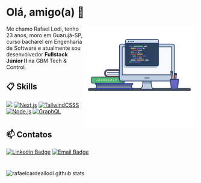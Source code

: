 # Olá, amigo(a) 👋

<img align="right" src=".github/image.png" width="300"/>

Me chamo Rafael Lodi, tenho 23 anos, moro em Guarujá-SP, curso bacharel em Engenharia de Software e atualmente sou desenvolvedor **Fullstack Júnior II** na GBM Tech & Control.

## 📋 Skills

[![](https://img.shields.io/badge/React-20232A?style=for-the-badge&logo=react&logoColor=61DAFB&style=plastic)]()
[![Next.js](https://img.shields.io/badge/Next.js-000000?style=for-the-badge&logo=nextdotjs&logoColor=white&style=plastic)]()
[![TailwindCSSS](https://img.shields.io/badge/Tailwindcss-0677a9?style=for-the-badge&logo=tailwindcss&logoColor=white&style=plastic)]()
[![Node.js](https://img.shields.io/badge/Node.js-339933?style=for-the-badge&logo=nodedotjs&logoColor=white&style=plastic)]()
[![GraphQL](https://img.shields.io/badge/GraphQl-E10098?style=for-the-badge&logo=graphql&logoColor=white&style=plastic)]()

#

## 📫 Contatos

[![Linkedin Badge](https://img.shields.io/badge/Rafael%20Lodi-2D425E?style=flat&logo=Linkedin&logoColor=white&link=https://www.linkedin.com/in/rafael-lodi-2843771a9/)](https://www.linkedin.com/in/rafael-lodi-2843771a9/)
[![Email Badge](https://img.shields.io/badge/rafaelcardeallodi@hotmail.com-2D425E?style=flat&logo=gmail&logoColor=white&link=mailto:rafaelcardeallodi@hotmail.com)](https://www.linkedin.com/in/rafael-lodi-2843771a9/)

#

![rafaelcardeallodi github stats](https://github-readme-stats.vercel.app/api?username=rafaelcardeallodi&hide=[%22issues%22]&show_icons=true)
